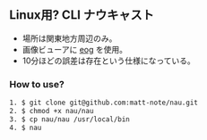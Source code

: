 ## Linux用? CLI ナウキャスト
* 場所は関東地方周辺のみ。
* 画像ビューアに [eog](https://help.gnome.org/users/eog/stable/index.html.ja) を使用。
* 10分ほどの誤差は存在という仕様になっている。

### How to use?

```bash
1. $ git clone git@github.com:matt-note/nau.git
2. $ chmod +x nau/nau
3. $ cp nau/nau /usr/local/bin
4. $ nau
```



